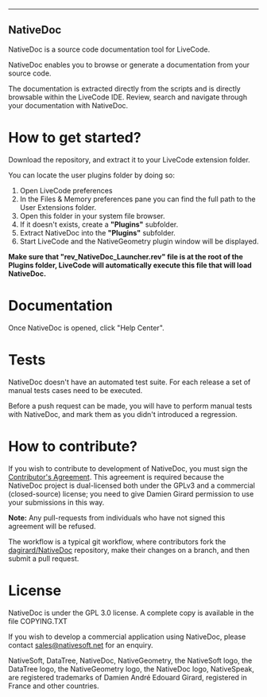 -----------------------------------------------
NativeDoc
-----------------------------------------------
NativeDoc is a source code documentation tool for LiveCode.

NativeDoc enables you to browse or generate a documentation from your source code. 

The documentation is extracted directly from the scripts and is directly browsable within the LiveCode IDE. 
Review, search and navigate through your documentation with NativeDoc.

# How to get started?

Download the repository, and extract it to your LiveCode extension folder.

You can locate the user plugins folder by doing so:
1. Open LiveCode preferences
2. In the Files & Memory preferences pane you can find the full path to the User Extensions folder. 
3. Open this folder in your system file browser.
4. If it doesn't exists, create a **"Plugins"** subfolder.
5. Extract NativeDoc into the **"Plugins"** subfolder.
6. Start LiveCode and the NativeGeometry plugin window will be displayed.

**Make sure that "rev_NativeDoc_Launcher.rev" file is at the root of the Plugins folder, LiveCode will automatically execute this file that will load NativeDoc.**

# Documentation

Once NativeDoc is opened, click "Help Center".

# Tests

NativeDoc doesn't have an automated test suite. For each release a set of manual tests cases need to be executed.

Before a push request can be made, you will have to perform manual tests with NativeDoc, and mark them as you didn't introduced a regression.

# How to contribute?

If you wish to contribute to development of NativeDoc, you must sign the [Contributor's Agreement](http://www.nativesoft.net/oss/contribute).  This agreement is required because the NativeDoc project is dual-licensed both under the GPLv3 and a commercial (closed-source) license; you need to give Damien Girard permission to use your submissions in this way.

**Note:** Any pull-requests from individuals who have not signed this agreement will be refused.

The workflow is a typical git workflow, where contributors fork the [dagirard/NativeDoc](https://github.com/dagirard/NativeDoc) repository, make their changes on a branch, and then submit a pull request.

# License

NativeDoc is under the GPL 3.0 license.
A complete copy is available in the file COPYING.TXT

If you wish to develop a commercial application using NativeDoc,
please contact sales@nativesoft.net for an enquiry.

NativeSoft, DataTree, NativeDoc, NativeGeometry, the NativeSoft logo, the DataTree logo, the NativeGeometry logo, the NativeDoc logo, NativeSpeak, are registered trademarks of Damien André Edouard Girard, registered in France and other countries.